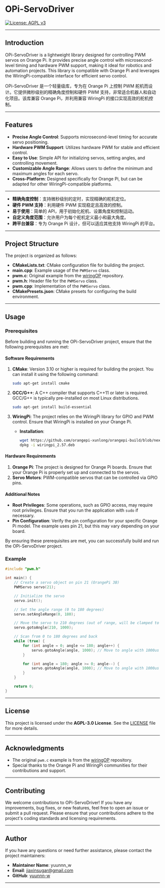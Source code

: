 # OPi-ServoDriver

[![License: AGPL v3](https://img.shields.io/badge/License-AGPL_v3-blue.svg)](https://www.gnu.org/licenses/agpl-3.0)

---

## Introduction

OPi-ServoDriver is a lightweight library designed for controlling PWM servos on Orange Pi. It provides precise angle control with microsecond-level timing and hardware PWM support, making it ideal for robotics and automation projects. This library is compatible with Orange Pi and leverages the WiringPi-compatible interface for efficient servo control.

OPi-ServoDriver 是一个轻量级库，专为在 Orange Pi 上控制 PWM 舵机而设计。它提供微秒级别的精确角度控制和硬件 PWM 支持，非常适合机器人和自动化项目。该库兼容 Orange Pi，并利用兼容 WiringPi 的接口实现高效的舵机控制。

---

## Features

- **Precise Angle Control**: Supports microsecond-level timing for accurate servo positioning.
- **Hardware PWM Support**: Utilizes hardware PWM for stable and efficient control.
- **Easy to Use**: Simple API for initializing servos, setting angles, and controlling movement.
- **Customizable Angle Range**: Allows users to define the minimum and maximum angles for each servo.
- **Cross-Platform**: Designed specifically for Orange Pi, but can be adapted for other WiringPi-compatible platforms.
---
- **精确角度控制**：支持微秒级别的定时，实现精确的舵机定位。
- **硬件 PWM 支持**：利用硬件 PWM 实现稳定且高效的控制。
- **易于使用**：简单的 API，用于初始化舵机、设置角度和控制运动。
- **自定义角度范围**：允许用户为每个舵机定义最小和最大角度。
- **跨平台兼容**：专为 Orange Pi 设计，但可以适应其他支持 WiringPi 的平台。

---

## Project Structure

The project is organized as follows:

- **CMakeLists.txt**: CMake configuration file for building the project.
- **main.cpp**: Example usage of the `PWMServo` class.
- **pwm.c**: Original example from the [wiringOP](https://github.com/orangepi-xunlong/wiringOP/blob/next/examples/pwm.c) repository.
- **pwm.h**: Header file for the `PWMServo` class.
- **pwm.cpp**: Implementation of the `PWMServo` class.
- **CMakePresets.json**: CMake presets for configuring the build environment.

---

## Usage

### Prerequisites

Before building and running the OPi-ServoDriver project, ensure that the following prerequisites are met:

#### Software Requirements

1. **CMake**: Version 3.10 or higher is required for building the project. You can install it using the following command:

     ```bash
     sudo apt-get install cmake
     ```

3. **GCC/G++**: A C++ compiler that supports C++11 or later is required. GCC/G++ is typically pre-installed on most Linux distributions.

     ```bash
     sudo apt-get install build-essential
     ```

5. **WiringPi**: The project relies on the WiringPi library for GPIO and PWM control. Ensure that WiringPi is installed on your Orange Pi.
   - **Installation**:
     ```bash
     wget https://github.com/orangepi-xunlong/orangepi-build/blob/next/external/cache/debs/arm64/wiringpi_2.57.deb
     dpkg -i wiringpi_2.57.deb
     ```

#### Hardware Requirements

1. **Orange Pi**: The project is designed for Orange Pi boards. Ensure that your Orange Pi is properly set up and connected to the servos.
2. **Servo Motors**: PWM-compatible servos that can be controlled via GPIO pins.

#### Additional Notes

- **Root Privileges**: Some operations, such as GPIO access, may require root privileges. Ensure that you run the application with `sudo` if necessary.
- **Pin Configuration**: Verify the pin configuration for your specific Orange Pi model. The example uses pin 21, but this may vary depending on your board.

By ensuring these prerequisites are met, you can successfully build and run the OPi-ServoDriver project.

### Example

```cpp
#include "pwm.h"

int main() {
    // Create a servo object on pin 21 (OrangePi 3B)
    PWMServo servo(21);

    // Initialize the servo
    servo.init();

    // Set the angle range (0 to 180 degrees)
    servo.setAngleRange(0, 180);

    // Move the servo to 210 degrees (out of range, will be clamped to 180)
    servo.gotoAngle(210, 1000);

    // Scan from 0 to 180 degrees and back
    while (true) {
        for (int angle = 0; angle <= 180; angle++) {
            servo.gotoAngle(angle, 1000); // Move to angle with 1000us delay
        }

        for (int angle = 180; angle >= 0; angle--) {
            servo.gotoAngle(angle, 1000); // Move to angle with 1000us delay
        }
    }

    return 0;
}
```

---

## License

This project is licensed under the **AGPL-3.0 License**. See the [LICENSE](LICENSE) file for more details.

---

## Acknowledgments

- The original `pwm.c` example is from the [wiringOP](https://github.com/orangepi-xunlong/wiringOP/blob/next/examples/pwm.c) repository.
- Special thanks to the Orange Pi and WiringPi communities for their contributions and support.

---

## Contributing

We welcome contributions to OPi-ServoDriver! If you have any improvements, bug fixes, or new features, feel free to open an issue or submit a pull request. Please ensure that your contributions adhere to the project's coding standards and licensing requirements.

---

## Author

If you have any questions or need further assistance, please contact the project maintainers:

- **Maintainer Name**: yuunnn_w
- **Email**: [jiaxinsugar@gmail.com](mailto:jiaxinsugar@gmail.com)
- **GitHub**: [yuunnn-w](https://github.com/yuunnn-w)

---
